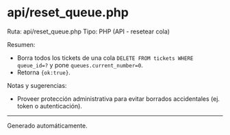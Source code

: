 # api/reset_queue.php

Ruta: api/reset_queue.php
Tipo: PHP (API - resetear cola)

Resumen:
- Borra todos los tickets de una cola `DELETE FROM tickets WHERE queue_id=?` y pone `queues.current_number=0`.
- Retorna `{ok:true}`.

Notas y sugerencias:
- Proveer protección administrativa para evitar borrados accidentales (ej. token o autenticación).

---
Generado automáticamente.